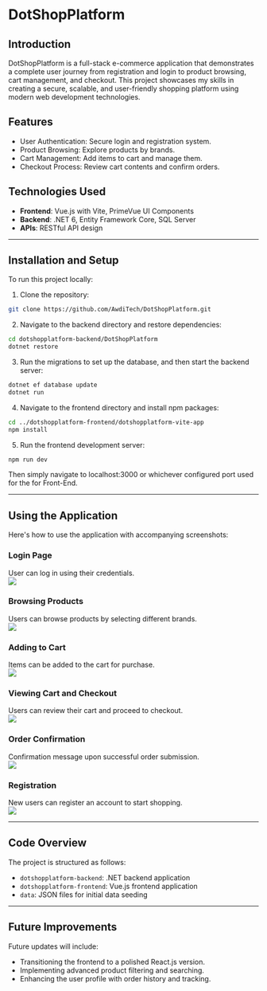 # DotShopPlatform

## Introduction

DotShopPlatform is a full-stack e-commerce application that demonstrates a complete user journey from registration and login to product browsing, cart management, and checkout. This project showcases my skills in creating a secure, scalable, and user-friendly shopping platform using modern web development technologies.

## Features
- User Authentication: Secure login and registration system.
- Product Browsing: Explore products by brands.
- Cart Management: Add items to cart and manage them.
- Checkout Process: Review cart contents and confirm orders.

## Technologies Used
- **Frontend**: Vue.js with Vite, PrimeVue UI Components
- **Backend**: .NET 6, Entity Framework Core, SQL Server
- **APIs**: RESTful API design


---
## Installation and Setup
To run this project locally:

1. Clone the repository:
```bash
git clone https://github.com/AwdiTech/DotShopPlatform.git
```

2. Navigate to the backend directory and restore dependencies:
```bash
cd dotshopplatform-backend/DotShopPlatform
dotnet restore
```

3. Run the migrations to set up the database, and then start the backend server:
```bash
dotnet ef database update
dotnet run
```

4. Navigate to the frontend directory and install npm packages:
```bash
cd ../dotshopplatform-frontend/dotshopplatform-vite-app
npm install
```

5. Run the frontend development server:
```bash
npm run dev
```

Then simply navigate to localhost:3000 or whichever configured port used for the for Front-End.


---
## Using the Application

Here's how to use the application with accompanying screenshots:

### Login Page

User can log in using their credentials.  
![](https://i.imgur.com/ozGZk4v.png)

### Browsing Products

Users can browse products by selecting different brands.  
![](https://i.imgur.com/TuJnWI0.png)

### Adding to Cart

Items can be added to the cart for purchase.  
![](https://i.imgur.com/sJOlg5t.png)

### Viewing Cart and Checkout

Users can review their cart and proceed to checkout.  
![](https://i.imgur.com/vpZammx.png)

### Order Confirmation

Confirmation message upon successful order submission.  
![](https://i.imgur.com/yC97P0b.png)

### Registration

New users can register an account to start shopping.  
![](https://i.imgur.com/9MHAd8p.png)

---
## Code Overview

The project is structured as follows:

- `dotshopplatform-backend`: .NET backend application
- `dotshopplatform-frontend`: Vue.js frontend application
- `data`: JSON files for initial data seeding

---
## Future Improvements

Future updates will include:

- Transitioning the frontend to a polished React.js version.
- Implementing advanced product filtering and searching.
- Enhancing the user profile with order history and tracking.

